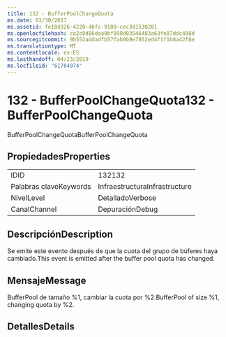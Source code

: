 ```yaml
---
title: 132 - BufferPoolChangeQuota
ms.date: 03/30/2017
ms.assetid: fe18d326-4220-46fc-9109-cec3d1530281
ms.openlocfilehash: ca2c0d86daa0bf898d83546483a63fe87ddc498d
ms.sourcegitcommit: 9b552addadfb57fab0b9e7852ed4f1f1b8a42f8e
ms.translationtype: MT
ms.contentlocale: es-ES
ms.lasthandoff: 04/23/2019
ms.locfileid: "61784974"
---
```

# <a name="132---bufferpoolchangequota"></a><span data-ttu-id="cbf48-102">132 - BufferPoolChangeQuota</span><span class="sxs-lookup"><span data-stu-id="cbf48-102">132 - BufferPoolChangeQuota</span></span>
<span data-ttu-id="cbf48-103">BufferPoolChangeQuota</span><span class="sxs-lookup"><span data-stu-id="cbf48-103">BufferPoolChangeQuota</span></span>  
  
## <a name="properties"></a><span data-ttu-id="cbf48-104">Propiedades</span><span class="sxs-lookup"><span data-stu-id="cbf48-104">Properties</span></span>  
  
|||  
|-|-|  
|<span data-ttu-id="cbf48-105">ID</span><span class="sxs-lookup"><span data-stu-id="cbf48-105">ID</span></span>|<span data-ttu-id="cbf48-106">132</span><span class="sxs-lookup"><span data-stu-id="cbf48-106">132</span></span>|  
|<span data-ttu-id="cbf48-107">Palabras clave</span><span class="sxs-lookup"><span data-stu-id="cbf48-107">Keywords</span></span>|<span data-ttu-id="cbf48-108">Infraestructura</span><span class="sxs-lookup"><span data-stu-id="cbf48-108">Infrastructure</span></span>|  
|<span data-ttu-id="cbf48-109">Nivel</span><span class="sxs-lookup"><span data-stu-id="cbf48-109">Level</span></span>|<span data-ttu-id="cbf48-110">Detallado</span><span class="sxs-lookup"><span data-stu-id="cbf48-110">Verbose</span></span>|  
|<span data-ttu-id="cbf48-111">Canal</span><span class="sxs-lookup"><span data-stu-id="cbf48-111">Channel</span></span>|<span data-ttu-id="cbf48-112">Depuración</span><span class="sxs-lookup"><span data-stu-id="cbf48-112">Debug</span></span>|  
  
## <a name="description"></a><span data-ttu-id="cbf48-113">Descripción</span><span class="sxs-lookup"><span data-stu-id="cbf48-113">Description</span></span>  
 <span data-ttu-id="cbf48-114">Se emite este evento después de que la cuota del grupo de búferes haya cambiado.</span><span class="sxs-lookup"><span data-stu-id="cbf48-114">This event is emitted after the buffer pool quota has changed.</span></span>  
  
## <a name="message"></a><span data-ttu-id="cbf48-115">Mensaje</span><span class="sxs-lookup"><span data-stu-id="cbf48-115">Message</span></span>  
 <span data-ttu-id="cbf48-116">BufferPool de tamaño %1, cambiar la cuota por %2.</span><span class="sxs-lookup"><span data-stu-id="cbf48-116">BufferPool of size %1, changing quota by %2.</span></span>  
  
## <a name="details"></a><span data-ttu-id="cbf48-117">Detalles</span><span class="sxs-lookup"><span data-stu-id="cbf48-117">Details</span></span>
